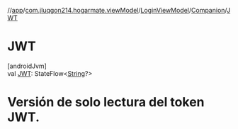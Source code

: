 //[app](../../../../index.md)/[com.jluqgon214.hogarmate.viewModel](../../index.md)/[LoginViewModel](../index.md)/[Companion](index.md)/[JWT](-j-w-t.md)

# JWT

[androidJvm]\
val [JWT](-j-w-t.md): StateFlow&lt;[String](https://kotlinlang.org/api/latest/jvm/stdlib/kotlin-stdlib/kotlin/-string/index.html)?&gt;

# Versión de solo lectura del token JWT.
